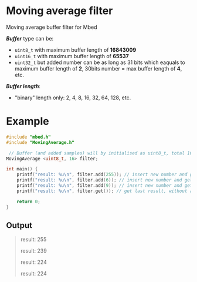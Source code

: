 # Moving average filter
Moving average buffer filter for Mbed

**_Buffer_** type can be:
 - `uint8_t` with maximum buffer length of **16843009**
 - `uint16_t` with maximum buffer length of **65537**
 - `uint32_t` but added number can be as long as 31 bits which eaquals to maximum buffer length of **2**, 30bits number = max buffer length of **4**, etc.

**_Buffer length_**:
- "binary" length only: 2, 4, 8, 16, 32, 64, 128, etc.

# Example
```cpp
#include "mbed.h"
#include "MovingAverage.h"

 // Buffer (and added samples) will by initialised as uint8_t, total 16 samples
MovingAverage <uint8_t, 16> filter;

int main() {
    printf("result: %u\n", filter.add(255)); // insert new number and get result
    printf("result: %u\n", filter.add(6)); // insert new number and get result
    printf("result: %u\n", filter.add(9)); // insert new number and get result
    printf("result: %u\n", filter.get()); // get last result, without adding a newone

    return 0;
}
```

## Output
> result: 255
> 
> result: 239
> 
> result: 224
> 
> result: 224

